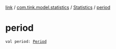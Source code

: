 [link](../../index.md) / [com.tink.model.statistics](../index.md) / [Statistics](index.md) / [period](./period.md)

# period

`val period: `[`Period`](../../com.tink.model.time/-period/index.md)